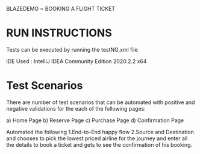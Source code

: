 BLAZEDEMO ~ BOOKING A FLIGHT TICKET 

RUN INSTRUCTIONS
================

Tests can be executed by running the testNG.xml file

IDE Used : IntelliJ IDEA Community Edition 2020.2.2 x64

Test Scenarios
==============

There are number of test scenarios that can be automated with 
positive and negative validations for the each of the following pages:

a) Home Page
b) Reserve Page
c) Purchase Page
d) Confirmation Page

Automated the following
1.End-to-End happy flow
2.Source and Destination and chooses to pick the lowest priced airline for the journey and enter all the details to book a ticket and gets to see the confirmation of his booking.